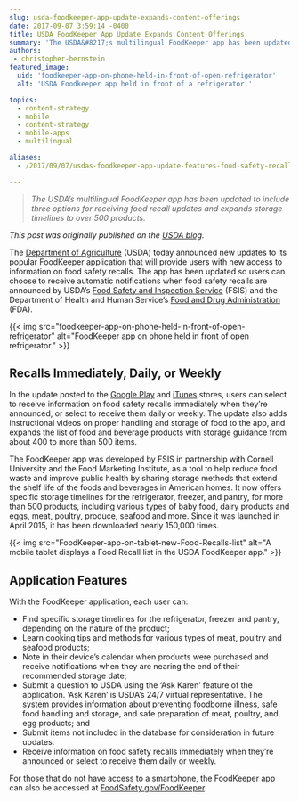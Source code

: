 ```yaml
---
slug: usda-foodkeeper-app-update-expands-content-offerings
date: 2017-09-07 3:59:14 -0400
title: USDA FoodKeeper App Update Expands Content Offerings
summary: 'The USDA&#8217;s multilingual FoodKeeper app has been updated to include three options for receiving food recall updates and expands storage timelines to over 500 products. This post was originally published on the USDA blog. The Department of Agriculture (USDA) today announced new updates to its popular FoodKeeper application that will provide users with new access to'
authors:
 - christopher-bernstein
featured_image:
  uid: 'foodkeeper-app-on-phone-held-in-front-of-open-refrigerator'
  alt: 'USDA Foodkeeper app held in front of a refrigerator.'

topics:
  - content-strategy
  - mobile
  - content-strategy
  - mobile-apps
  - multilingual

aliases:
  - /2017/09/07/usdas-foodkeeper-app-update-features-food-safety-recall-information/

---
```


> _The USDA&#8217;s multilingual FoodKeeper app has been updated to include three options for receiving food recall updates and expands storage timelines to over 500 products._

_This post was originally published on the [USDA blog](https://www.usda.gov/media/blog/2017/08/30/usda-integrates-recalls-information-foodkeeper-application)._

The [Department of Agriculture](https://www.usda.gov/) (USDA) today announced new updates to its popular FoodKeeper application that will provide users with new access to information on food safety recalls. The app has been updated so users can choose to receive automatic notifications when food safety recalls are announced by USDA’s [Food Safety and Inspection Service](https://www.fsis.usda.gov/) (FSIS) and the Department of Health and Human Service’s [Food and Drug Administration](https://www.fda.gov/) (FDA).

{{< img src="foodkeeper-app-on-phone-held-in-front-of-open-refrigerator" alt="FoodKeeper app on phone held in front of open refrigerator." >}}

## Recalls Immediately, Daily, or Weekly

In the update posted to the [Google Play](https://play.google.com/store/apps/details?id=gov.usda.fsis.foodkeeper2&hl=en) and [iTunes](https://itunes.apple.com/us/app/usda-foodkeeper/id978186100?mt=8) stores, users can select to receive information on food safety recalls immediately when they’re announced, or select to receive them daily or weekly. The update also adds instructional videos on proper handling and storage of food to the app, and expands the list of food and beverage products with storage guidance from about 400 to more than 500 items.

The FoodKeeper app was developed by FSIS in partnership with Cornell University and the Food Marketing Institute, as a tool to help reduce food waste and improve public health by sharing storage methods that extend the shelf life of the foods and beverages in American homes. It now offers specific storage timelines for the refrigerator, freezer, and pantry, for more than 500 products, including various types of baby food, dairy products and eggs, meat, poultry, produce, seafood and more. Since it was launched in April 2015, it has been downloaded nearly 150,000 times.

{{< img src="FoodKeeper-app-on-tablet-new-Food-Recalls-list" alt="A mobile tablet displays a Food Recall list in the USDA FoodKeeper app." >}}

## Application Features

With the FoodKeeper application, each user can:

  * Find specific storage timelines for the refrigerator, freezer and pantry, depending on the nature of the product;
  * Learn cooking tips and methods for various types of meat, poultry and seafood products;
  * Note in their device&#8217;s calendar when products were purchased and receive notifications when they are nearing the end of their recommended storage date;
  * Submit a question to USDA using the &#8216;Ask Karen&#8217; feature of the application. &#8216;Ask Karen&#8217; is USDA&#8217;s 24/7 virtual representative. The system provides information about preventing foodborne illness, safe food handling and storage, and safe preparation of meat, poultry, and egg products; and
  * Submit items not included in the database for consideration in future updates.
  * Receive information on food safety recalls immediately when they’re announced or select to receive them daily or weekly.

For those that do not have access to a smartphone, the FoodKeeper app can also be accessed at [FoodSafety.gov/FoodKeeper](http://www.foodsafety.gov/keep/foodkeeperapp/).
